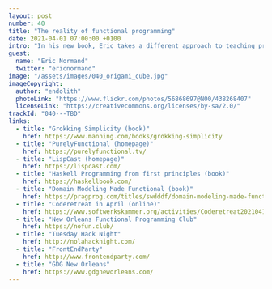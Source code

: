 ```yaml
---
layout: post
number: 40
title: "The reality of functional programming"
date: 2021-04-01 07:00:00 +0100
intro: "In his new book, Eric takes a different approach to teaching principles of functional programming. We discuss what it means to not use a functional programming language."
guest:
  name: "Eric Normand"
  twitter: "ericnormand"
image: "/assets/images/040_origami_cube.jpg"
imageCopyright:
  author: "endolith"
  photoLink: "https://www.flickr.com/photos/56868697@N00/438268407"
  licenseLink: "https://creativecommons.org/licenses/by-sa/2.0/"
trackId: "040---TBD"
links:
  - title: "Grokking Simplicity (book)"
    href: https://www.manning.com/books/grokking-simplicity
  - title: "PurelyFunctional (homepage)"
    href: https://purelyfunctional.tv/
  - title: "LispCast (homepage)"
    href: https://lispcast.com/
  - title: "Haskell Programming from first principles (book)"
    href: https://haskellbook.com/
  - title: "Domain Modeling Made Functional (book)"
    href: https://pragprog.com/titles/swdddf/domain-modeling-made-functional/
  - title: "Coderetreat in April (online)"
    href: https://www.softwerkskammer.org/activities/Coderetreat20210415
  - title: "New Orleans Functional Programming Club"
    href: https://nofun.club/
  - title: "Tuesday Hack Night"
    href: http://nolahacknight.com/
  - title: "FrontEndParty"
    href: http://www.frontendparty.com/
  - title: "GDG New Orleans"
    href: https://www.gdgneworleans.com/
---
```

